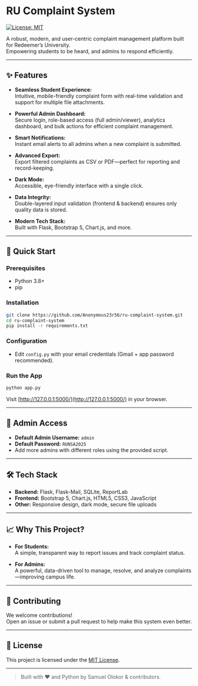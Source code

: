 # RU Complaint System

[![License: MIT](https://img.shields.io/badge/License-MIT-green.svg)](LICENSE)

A robust, modern, and user-centric complaint management platform built for Redeemer’s University.  
Empowering students to be heard, and admins to respond efficiently.

---

## ✨ Features

- **Seamless Student Experience:**  
  Intuitive, mobile-friendly complaint form with real-time validation and support for multiple file attachments.

- **Powerful Admin Dashboard:**  
  Secure login, role-based access (full admin/viewer), analytics dashboard, and bulk actions for efficient complaint management.

- **Smart Notifications:**  
  Instant email alerts to all admins when a new complaint is submitted.

- **Advanced Export:**  
  Export filtered complaints as CSV or PDF—perfect for reporting and record-keeping.

- **Dark Mode:**  
  Accessible, eye-friendly interface with a single click.

- **Data Integrity:**  
  Double-layered input validation (frontend & backend) ensures only quality data is stored.

- **Modern Tech Stack:**  
  Built with Flask, Bootstrap 5, Chart.js, and more.

---

## 🚦 Quick Start

### Prerequisites

- Python 3.8+
- pip

### Installation

```sh
git clone https://github.com/Anonymous23r56/ru-complaint-system.git
cd ru-complaint-system
pip install -r requirements.txt
```

### Configuration

- Edit `config.py` with your email credentials (Gmail + app password recommended).

### Run the App

```sh
python app.py
```
Visit [http://127.0.0.1:5000/](http://127.0.0.1:5000/) in your browser.

---

## 🔐 Admin Access

- **Default Admin Username:** `admin`
- **Default Password:** `RUNSA2025`
- Add more admins with different roles using the provided script.

---

## 🛠️ Tech Stack

- **Backend:** Flask, Flask-Mail, SQLite, ReportLab
- **Frontend:** Bootstrap 5, Chart.js, HTML5, CSS3, JavaScript
- **Other:** Responsive design, dark mode, secure file uploads

---

## 📈 Why This Project?

- **For Students:**  
  A simple, transparent way to report issues and track complaint status.

- **For Admins:**  
  A powerful, data-driven tool to manage, resolve, and analyze complaints—improving campus life.

---

## 🤝 Contributing

We welcome contributions!  
Open an issue or submit a pull request to help make this system even better.

---

## 📄 License

This project is licensed under the [MIT License](LICENSE).

---

> Built with ❤️ and Python by Samuel Olokor & contributors. 
